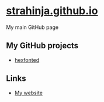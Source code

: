 # [strahinja.github.io][1]
My main GitHub page

## My GitHub projects

- [hexfonted][2]

## Links

- [My website][3]

[1]: <https://strahinja.github.io>
[2]: <https://github.com/Strahinja/hexfonted> "hexfonted"
[3]: <http://strahinja.org>
